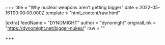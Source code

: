 
+++
title = "Why nuclear weapons aren’t getting bigger"
date = 2022-05-16T00:00:00.000Z
template = "html_content/raw.html"

[extra]
feedName = "DYNOMIGHT"
author = "dynomight"
originalLink = "https://dynomight.net/bigger-nukes/"
raw = ""

+++

